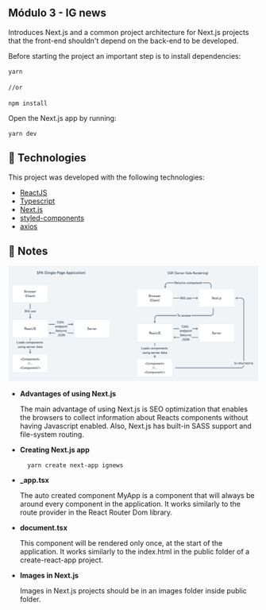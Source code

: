 <h2>Módulo 3 - IG news</h2>

<p>Introduces Next.js and a common project architecture for Next.js projects that the front-end
shouldn't depend on the back-end to be developed. 
</p> 
<p>Before starting the project an important 
step is to install dependencies:</p>

```
yarn

//or

npm install
```
<p>Open the Next.js app by running:</p>

```
yarn dev
```



## :rocket: Technologies

This project was developed with the following technologies:

-  [ReactJS](https://reactjs.org/)
-  [Typescript](https://www.typescriptlang.org/)
-  [Next.js](https://nextjs.org/)
-  [styled-components](https://styled-components.com/)
-  [axios](https://github.com/axios/axios)

## :pencil: Notes

<img src="./NextJS.png" alt="Diference between SPA and SSR when using Next.js">

<ul>
  <li>
    <strong>Advantages of using Next.js</strong>
    <p>
      The main advantage of using Next.js is SEO optimization that enables the browsers to collect information about Reacts components without having Javascript enabled. Also, Next.js has built-in SASS
      support and file-system routing.
    </p>
  </li>
  <li>
    <strong>Creating Next.js app</strong>
    
      yarn create next-app ignews

  </li>
  <li>
    <strong>_app.tsx</strong>
    <p>The auto created component MyApp is a component that will always be around every component in the application. It works similarly to the route provider in the React Router Dom library.</p>
  </li>
  <li>
    <strong>document.tsx</strong>
    <p>This component will be rendered only once, at the start of the application. It works similarly to the index.html in the public folder of a create-react-app project.</p>
  </li>
  <li>
    <strong>Images in Next.js</strong>
    <p>Images in Next.js projects should be in an images folder inside public folder.</p>
  </li>
</ul>